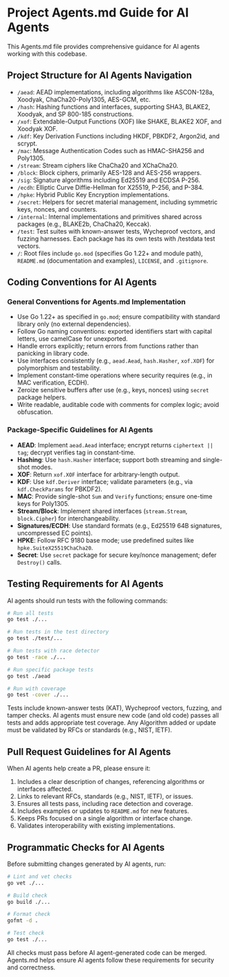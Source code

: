 # Project Agents.md Guide for AI Agents

This Agents.md file provides comprehensive guidance for AI agents working with this codebase.

## Project Structure for AI Agents Navigation

- `/aead`: AEAD implementations, including algorithms like ASCON-128a, Xoodyak, ChaCha20-Poly1305, AES-GCM, etc.
- `/hash`: Hashing functions and interfaces, supporting SHA3, BLAKE2, Xoodyak, and SP 800-185 constructions.
- `/xof`: Extendable-Output Functions (XOF) like SHAKE, BLAKE2 XOF, and Xoodyak XOF.
- `/kdf`: Key Derivation Functions including HKDF, PBKDF2, Argon2id, and scrypt.
- `/mac`: Message Authentication Codes such as HMAC-SHA256 and Poly1305.
- `/stream`: Stream ciphers like ChaCha20 and XChaCha20.
- `/block`: Block ciphers, primarily AES-128 and AES-256 wrappers.
- `/sig`: Signature algorithms including Ed25519 and ECDSA P-256.
- `/ecdh`: Elliptic Curve Diffie-Hellman for X25519, P-256, and P-384.
- `/hpke`: Hybrid Public Key Encryption implementations.
- `/secret`: Helpers for secret material management, including symmetric keys, nonces, and counters.
- `/internal`: Internal implementations and primitives shared across packages (e.g., BLAKE2b, ChaCha20, Keccak).
- `/test`: Test suites with known-answer tests, Wycheproof vectors, and fuzzing harnesses. Each package has its own tests with /testdata test vectors.
- `/`: Root files include `go.mod` (specifies Go 1.22+ and module path), `README.md` (documentation and examples), `LICENSE`, and `.gitignore`.

## Coding Conventions for AI Agents

### General Conventions for Agents.md Implementation

- Use Go 1.22+ as specified in `go.mod`; ensure compatibility with standard library only (no external dependencies).
- Follow Go naming conventions: exported identifiers start with capital letters, use camelCase for unexported.
- Handle errors explicitly; return errors from functions rather than panicking in library code.
- Use interfaces consistently (e.g., `aead.Aead`, `hash.Hasher`, `xof.XOF`) for polymorphism and testability.
- Implement constant-time operations where security requires (e.g., in MAC verification, ECDH).
- Zeroize sensitive buffers after use (e.g., keys, nonces) using `secret` package helpers.
- Write readable, auditable code with comments for complex logic; avoid obfuscation.

### Package-Specific Guidelines for AI Agents

- **AEAD**: Implement `aead.Aead` interface; encrypt returns `ciphertext || tag`; decrypt verifies tag in constant-time.
- **Hashing**: Use `hash.Hasher` interface; support both streaming and single-shot modes.
- **XOF**: Return `xof.XOF` interface for arbitrary-length output.
- **KDF**: Use `kdf.Deriver` interface; validate parameters (e.g., via `kdf.CheckParams` for PBKDF2).
- **MAC**: Provide single-shot `Sum` and `Verify` functions; ensure one-time keys for Poly1305.
- **Stream/Block**: Implement shared interfaces (`stream.Stream`, `block.Cipher`) for interchangeability.
- **Signatures/ECDH**: Use standard formats (e.g., Ed25519 64B signatures, uncompressed EC points).
- **HPKE**: Follow RFC 9180 base mode; use predefined suites like `hpke.SuiteX25519ChaCha20`.
- **Secret**: Use `secret` package for secure key/nonce management; defer `Destroy()` calls.

## Testing Requirements for AI Agents

AI agents should run tests with the following commands:

```bash
# Run all tests
go test ./...

# Run tests in the test directory
go test ./test/...

# Run tests with race detector
go test -race ./...

# Run specific package tests
go test ./aead

# Run with coverage
go test -cover ./...
```

Tests include known-answer tests (KAT), Wycheproof vectors, fuzzing, and tamper checks.
AI agents must ensure new code (and old code) passes all tests and adds appropriate test coverage.
Any Algorithm added or update must be validated by RFCs or standards (e.g., NIST, IETF).

## Pull Request Guidelines for AI Agents

When AI agents help create a PR, please ensure it:

1. Includes a clear description of changes, referencing algorithms or interfaces affected.
2. Links to relevant RFCs, standards (e.g., NIST, IETF), or issues.
3. Ensures all tests pass, including race detection and coverage.
4. Includes examples or updates to `README.md` for new features.
5. Keeps PRs focused on a single algorithm or interface change.
6. Validates interoperability with existing implementations.

## Programmatic Checks for AI Agents

Before submitting changes generated by AI agents, run:

```bash
# Lint and vet checks
go vet ./...

# Build check
go build ./...

# Format check
gofmt -d .

# Test check
go test ./...
```

All checks must pass before AI agent-generated code can be merged. Agents.md helps ensure AI agents follow these requirements for security and correctness.